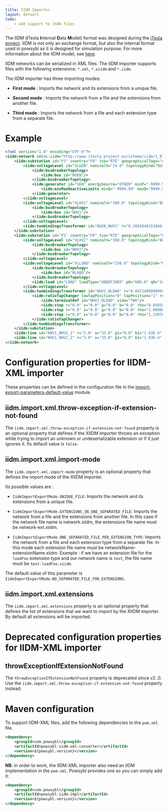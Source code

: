```yaml
---
title: IIDM Importer
layout: default
todo:
    - add support to JSON files
---
```


The IIDM (**i**Tesla **I**nternal **D**ata **M**odel) format was designed during the [iTesla project](http://www.itesla-project.eu).
IIDM is not only an exchange format, but also the internal format used in powsybl as it is designed for simulation purpose.
For more information about the IIDM model, see [here](../model/index.md).

IIDM networks can be serialized in XML files. The IIDM importer supports files with the following extensions: `*.xml`,
`*.xiidm` and `*.iidm`.

The IIDM importer has three importing modes:

- **First mode** : Imports the network and its extensions from a unique file.
    
- **Second mode** : Imports the network from a file and the extensions from another file. 
    
- **Third mode** : Imports the network from a file and each extension type from a separate file.

# Example
```xml
<?xml version="1.0" encoding="UTF-8"?>
<iidm:network xmlns:iidm="http://www.itesla_project.eu/schema/iidm/1_0" id="sim1" caseDate="2013-01-15T18:45:00.000+01:00" forecastDistance="0" sourceFormat="test">
    <iidm:substation id="P1" country="FR" tso="RTE" geographicalTags="A">
        <iidm:voltageLevel id="VLGEN" nominalV="24.0" topologyKind="BUS_BREAKER">
            <iidm:busBreakerTopology>
                <iidm:bus id="NGEN"/>
            </iidm:busBreakerTopology>
            <iidm:generator id="GEN" energySource="OTHER" minP="-9999.99" maxP="9999.99" voltageRegulatorOn="true" targetP="607.0" targetV="24.5" targetQ="301.0" bus="NGEN" connectableBus="NGEN">
                <iidm:minMaxReactiveLimits minQ="-9999.99" maxQ="9999.99"/>
            </iidm:generator>
        </iidm:voltageLevel>
        <iidm:voltageLevel id="VLHV1" nominalV="380.0" topologyKind="BUS_BREAKER">
            <iidm:busBreakerTopology>
                <iidm:bus id="NHV1"/>
            </iidm:busBreakerTopology>
        </iidm:voltageLevel>
        <iidm:twoWindingsTransformer id="NGEN_NHV1" r="0.26658461538461536" x="11.104492831516762" g="0.0" b="0.0" ratedU1="24.0" ratedU2="400.0" bus1="NGEN" connectableBus1="NGEN" voltageLevelId1="VLGEN" bus2="NHV1" connectableBus2="NHV1" voltageLevelId2="VLHV1"/>
    </iidm:substation>
    <iidm:substation id="P2" country="FR" tso="RTE" geographicalTags="B">
        <iidm:voltageLevel id="VLHV2" nominalV="380.0" topologyKind="BUS_BREAKER">
            <iidm:busBreakerTopology>
                <iidm:bus id="NHV2"/>
            </iidm:busBreakerTopology>
        </iidm:voltageLevel>
        <iidm:voltageLevel id="VLLOAD" nominalV="150.0" topologyKind="BUS_BREAKER">
            <iidm:busBreakerTopology>
                <iidm:bus id="NLOAD"/>
            </iidm:busBreakerTopology>
            <iidm:load id="LOAD" loadType="UNDEFINED" p0="600.0" q0="200.0" bus="NLOAD" connectableBus="NLOAD"/>
        </iidm:voltageLevel>
        <iidm:twoWindingsTransformer id="NHV2_NLOAD" r="0.04724999999999999" x="4.049724365620455" g="0.0" b="0.0" ratedU1="400.0" ratedU2="158.0" bus1="NHV2" connectableBus1="NHV2" voltageLevelId1="VLHV2" bus2="NLOAD" connectableBus2="NLOAD" voltageLevelId2="VLLOAD">
            <iidm:ratioTapChanger lowTapPosition="0" tapPosition="1" regulating="true" loadTapChangingCapabilities="true" targetV="158.0">
                <iidm:terminalRef id="NHV2_NLOAD" side="TWO"/>
                <iidm:step r="0.0" x="0.0" g="0.0" b="0.0" rho="0.8505666905244191"/>
                <iidm:step r="0.0" x="0.0" g="0.0" b="0.0" rho="1.0006666666666666"/>
                <iidm:step r="0.0" x="0.0" g="0.0" b="0.0" rho="1.150766642808914"/>
            </iidm:ratioTapChanger>
        </iidm:twoWindingsTransformer>
    </iidm:substation>
    <iidm:line id="NHV1_NHV2_1" r="3.0" x="33.0" g1="0.0" b1="1.93E-4" g2="0.0" b2="1.93E-4" bus1="NHV1" connectableBus1="NHV1" voltageLevelId1="VLHV1" bus2="NHV2" connectableBus2="NHV2" voltageLevelId2="VLHV2"/>
    <iidm:line id="NHV1_NHV2_2" r="3.0" x="33.0" g1="0.0" b1="1.93E-4" g2="0.0" b2="1.93E-4" bus1="NHV1" connectableBus1="NHV1" voltageLevelId1="VLHV1" bus2="NHV2" connectableBus2="NHV2" voltageLevelId2="VLHV2"/>
</iidm:network>
```

# Configuration properties for IIDM-XML importer

These properties can be defined in the configuration file in the [import-export-parameters-default-value](../../configuration/modules/import-export-parameters-default-value.md)
module.

## iidm.import.xml.throw-exception-if-extension-not-found
The `iidm.import.xml.throw-exception-if-extension-not-found` property is an optional property
that defines if the XIIDM importer throws an exception while trying to import an unknown or undeserializable extension or if
it just ignores it. Its default value is `false`.


## iidm.import.xml.import-mode
The `iidm.import.xml.import-mode` property is an optional property
that defines the import mode of the XIIDM importer. 

Its possible values are :

   - `IidmImportExportMode.UNIQUE_FILE`: Imports the network and its extensions from a unique file.
    
   - `IidmImportExportMode.EXTENSIONS_IN_ONE_SEPARATED_FILE`: Imports the network from a file and the extensions from another file. 
      In this case if the network file name is network.xiidm, the extensions file name must be network-ext.xiidm.
    
   - `IidmImportExportMode.ONE_SEPARATED_FILE_PER_EXTENSION_TYPE`: Imports the network from a file and each extension type from a separate file.
      In this mode each extension file name must be networkName-extensionName.xiidm.
      Example : if we have an extension file for the `loadFoo` extension type and our network name is `test`, the file name must be `test-loadFoo.xiidm`.
      
The default value of this parameter is `IidmImportExportMode.NO_SEPARATED_FILE_FOR_EXTENSIONS`.

## iidm.import.xml.extensions
The `iidm.import.xml.extensions` property is an optional property that defines the list of extensions that we want to import by the XIIDM importer. 
By default all extensions will be imported.

# Deprecated configuration properties for IIDM-XML importer

## throwExceptionIfExtensionNotFound
The `throwExceptionIfExtensionNotFound` property is deprecated since v2..0. Use the `iidm.import.xml.throw-exception-if-extension-not-found` property instead.


# Maven configuration
To support IIDM-XML files, add the following dependencies to the `pom.xml` file.
```xml
<dependency>
    <groupId>com.powsybl</groupId>
    <artifactId>powsybl-iidm-xml-converter</artifactId>
    <version>${powsybl.version}</version>
</dependency>
```
**NB**: In order to work, the IIDM-XML importer also need an IIDM implementation in the `pom.xml`. Powsybl
provides one so you can simply add it:
```xml
<dependency>
    <groupId>com.powsybl</groupId>
    <artifactId>powsybl-iidm-impl</artifactId>
    <version>${powsybl.version}</version>
</dependency>
```
